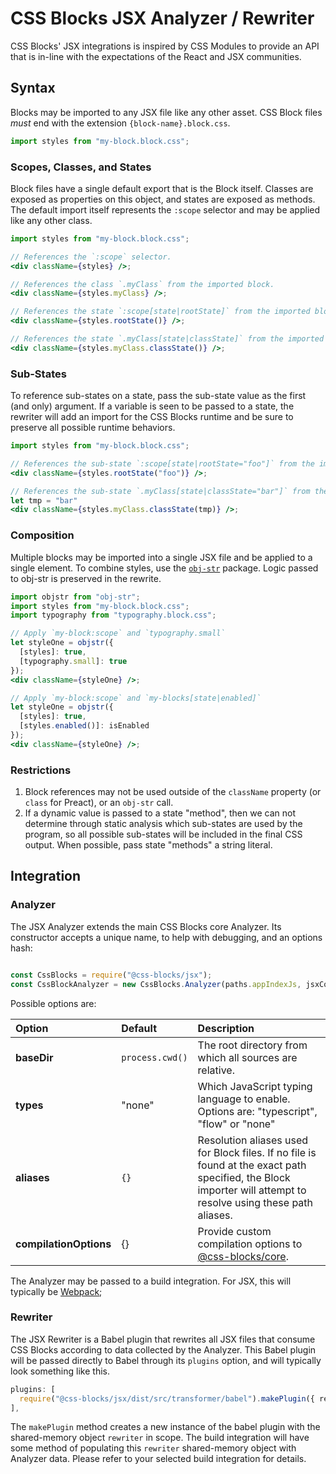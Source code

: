 # CSS Blocks JSX Analyzer / Rewriter

CSS Blocks' JSX integrations is inspired by CSS Modules to provide an API that is in-line with the expectations of the React and JSX communities.

## Syntax

Blocks may be imported to any JSX file like any other asset. CSS Block files *must* end with the extension `{block-name}.block.css`.

```jsx
import styles from "my-block.block.css";
```

### Scopes, Classes, and States
Block files have a single default export that is the Block itself. Classes are exposed as properties on this object, and states are exposed as methods. The default import itself represents the `:scope` selector and may be applied like any other class.

```jsx
import styles from "my-block.block.css";

// References the `:scope` selector.
<div className={styles} />;

// References the class `.myClass` from the imported block.
<div className={styles.myClass} />;

// References the state `:scope[state|rootState]` from the imported block.
<div className={styles.rootState()} />;

// References the state `.myClass[state|classState]` from the imported block.
<div className={styles.myClass.classState()} />;

```

### Sub-States
To reference sub-states on a state, pass the sub-state value as the first (and only) argument. If a variable is seen to be passed to a state, the rewriter will add an import for the CSS Blocks runtime and be sure to preserve all possible runtime behaviors.


```jsx
import styles from "my-block.block.css";

// References the sub-state `:scope[state|rootState="foo"]` from the imported block.
<div className={styles.rootState("foo")} />;

// References the sub-state `.myClass[state|classState="bar"]` from the imported block.
let tmp = "bar"
<div className={styles.myClass.classState(tmp)} />;

```

### Composition

Multiple blocks may be imported into a single JSX file and be applied to a single element. To combine styles, use the [`obj-str`](https://www.npmjs.com/package/obj-str) package. Logic passed to obj-str is preserved in the rewrite.

```jsx
import objstr from "obj-str";
import styles from "my-block.block.css";
import typography from "typography.block.css";

// Apply `my-block:scope` and `typography.small`
let styleOne = objstr({
  [styles]: true,
  [typography.small]: true
});
<div className={styleOne} />;

// Apply `my-block:scope` and `my-blocks[state|enabled]`
let styleOne = objstr({
  [styles]: true,
  [styles.enabled()]: isEnabled
});
<div className={styleOne} />;

```

### Restrictions

  1. Block references may not be used outside of the `className` property (or `class` for Preact), or an `obj-str` call.
  2. If a dynamic value is passed to a state "method", then we can not determine through static analysis which sub-states are used by the program, so all possible sub-states will be included in the final CSS output. When possible, pass state "methods" a string literal.

## Integration

### Analyzer

The JSX Analyzer extends the main CSS Blocks core Analyzer. Its constructor accepts a unique name, to help with debugging, and an options hash:

```js

const CssBlocks = require("@css-blocks/jsx");
const CssBlockAnalyzer = new CssBlocks.Analyzer(paths.appIndexJs, jsxCompilationOptions);
```

Possible options are:

| Option | Default | Description |
|:--|:--|:--|
| **baseDir** | `process.cwd()` | The root directory from which all sources are relative. |
| **types** | "none" | Which JavaScript typing language to enable. Options are: "typescript", "flow" or "none" |
| **aliases** | `{}` | Resolution aliases used for Block files. If no file is found at the exact path specified, the Block importer will attempt to resolve using these path aliases. |
| **compilationOptions** | {} | Provide custom compilation options to [@css-blocks/core](../core#options). |

The Analyzer may be passed to a build integration. For JSX, this will typically be [Webpack](../webpack);

### Rewriter

The JSX Rewriter is a Babel plugin that rewrites all JSX files that consume CSS Blocks according to data collected by the Analyzer. This Babel plugin will be passed directly to Babel through its `plugins` option, and will typically look something like this.

```js
plugins: [
  require("@css-blocks/jsx/dist/src/transformer/babel").makePlugin({ rewriter }),
],
```

The `makePlugin` method creates a new instance of the babel plugin with the shared-memory object `rewriter` in scope. The build integration will have some method of populating this `rewriter` shared-memory object with Analyzer data. Please refer to your selected build integration for details.
